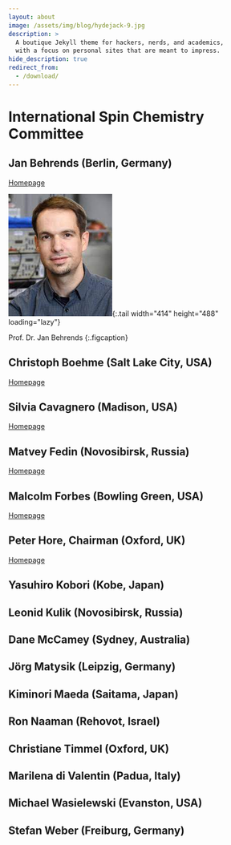 ```yaml
---
layout: about
image: /assets/img/blog/hydejack-9.jpg
description: >
  A boutique Jekyll theme for hackers, nerds, and academics,
  with a focus on personal sites that are meant to impress.
hide_description: true
redirect_from:
  - /download/
---
```


# International Spin Chemistry Committee

## Jan Behrends (Berlin, Germany) 

[Homepage](https://www.physik.fu-berlin.de/en/einrichtungen/ag/ag-behrends/mitarbeiter/behrends/index.html)

![behrends Screenshot](assets/img/committee/jan_behrends.jfif){:.tail width="414" height="488" loading="lazy"}

Prof. Dr. Jan Behrends
{:.figcaption}

## Christoph Boehme (Salt Lake City, USA) 

[Homepage](https://web.physics.utah.edu/~boehmelab/)

## Silvia Cavagnero (Madison, USA) 

[Homepage](https://cavagnero.chem.wisc.edu/)

## Matvey Fedin (Novosibirsk, Russia)

[Homepage](https://www.tomo.nsc.ru/homepages/LMR/Fedin/)

## Malcolm Forbes (Bowling Green, USA)

[Homepage](https://www.bgsu.edu/arts-and-sciences/chemistry/faculty/malcolm-forbes.html)

## Peter Hore, Chairman (Oxford, UK)

[Homepage](http://hore.chem.ox.ac.uk/index.shtml)

## Yasuhiro Kobori (Kobe, Japan)

## Leonid Kulik (Novosibirsk, Russia)

## Dane McCamey (Sydney, Australia)

## Jörg Matysik (Leipzig, Germany)

## Kiminori Maeda (Saitama, Japan)

## Ron Naaman (Rehovot, Israel)

## Christiane Timmel (Oxford, UK)

## Marilena di Valentin (Padua, Italy)

## Michael Wasielewski (Evanston, USA)

## Stefan Weber (Freiburg, Germany)

